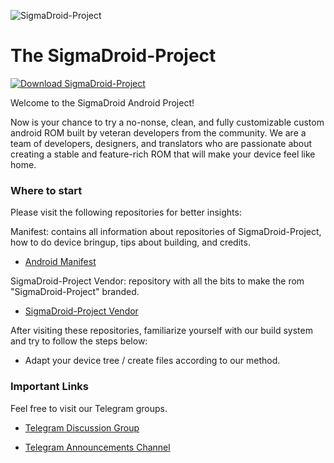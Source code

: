 ![SigmaDroid-Project](https://github.com/SigmaDroid-Project/.github/raw/main/profile/sigma_logo.png)

The SigmaDroid-Project
=============================

[![Download SigmaDroid-Project](https://github.com/SigmaDroid-Project/.github/raw/main/profile/download.png)](https://mega.nz/folder/29QXRCqT#9pO4ynX4_QD3L07ZHzUDwQ)

Welcome to the SigmaDroid Android Project!

Now is your chance to try a no-nonse, clean, and fully customizable custom android ROM built by veteran developers from the community. We are a team of developers, designers, and translators who are passionate about creating a stable and feature-rich ROM that will make your device feel like home.

### Where to start

Please visit the following repositories for better insights:

Manifest: contains all information about repositories of SigmaDroid-Project, how to do device bringup, tips about building, and credits.
- [Android Manifest](https://github.com/SigmaDroid-Project/manifest)

SigmaDroid-Project Vendor: repository with all the bits to make the rom "SigmaDroid-Project" branded.
- [SigmaDroid-Project Vendor](https://github.com/SigmaDroid-Project/vendor_sigma)

After visiting these repositories, familiarize yourself with our build system and try to follow the steps below:

- Adapt your device tree / create files according to our method.

### Important Links

Feel free to visit our Telegram groups.

- [Telegram Discussion Group](https://t.me/SigmaDroidChat)

- [Telegram Announcements Channel](https://t.me/SigmaDroidNews)
<!--
- [Telegram Discussion Group](https://t.me/riceDroidsupport)
-->
